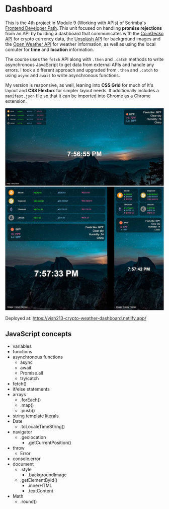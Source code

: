 # Dashboard

This is the 4th project in Module 9 (Working with APIs) of Scrimba's [Frontend Developer Path](https://scrimba.com/learn/frontend). This unit focused on handling __promise rejections__ from an API by building a dashboard that communicates with the [CoinGecko API](https://www.coingecko.com/en/api) for crypto currency data, the [Unsplash API](https://unsplash.com/developers) for background images and the [Open Weather API](https://openweathermap.org/api) for weather information, as well as using the local comuter for __time__ and __location__ information.

The course uses the `fetch` API along with `.then` and `.catch` methods to write asynchronous JavaScript to get data from external APIs and handle any errors. I took a different approach and upgraded from `.then` and `.catch` to using `async` and `await` to write asynchronous functions.

My version is responsive, as well, leaning into __CSS Grid__ for much of it's layout and __CSS Flexbox__ for simpler layout needs. It additionally includes a `manifest.json` file so that it can be imported into Chrome as a Chrome extension.

![](./img/screenshot-1.jpg)
![](./img/screenshot-2.jpg)

Deployed at: https://vish213-crypto-weather-dashboard.netlify.app/

## JavaScript concepts

- variables
- functions
- asynchronous functions
    - async
    - await
    - Promise.all
    - try/catch
- fetch()
- if/else statements
- arrays
    - .forEach()
    - .map()
    - .push()
- string template literals
- Date
    - .toLocaleTimeString()
- navigator
    - .geolocation
        - .getCurrentPosition()
- throw
    - Error
- console.error
- document
    - .style
        - .backgroundImage
    - .getElementById()
        - .innerHTML
        - .textContent
- Math
    - .round()